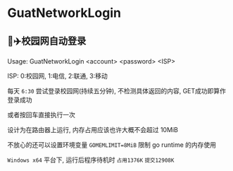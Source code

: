 # GuatNetworkLogin

## 👻✈️校园网自动登录

Usage: GuatNetworkLogin \<account> \<password> \<ISP>

ISP: 0:校园网, 1:电信, 2:联通, 3:移动

每天 `6:30` 尝试登录校园网(持续五分钟),
不检测具体返回的内容,
GET成功即算作登录成功

或者按回车直接执行一次

设计为在路由器上运行, 内存占用应该也许大概不会超过 10MiB

不放心的还可以设置环境变量 `GOMEMLIMIT=8MiB` 限制 go runtime 的内存使用

`Windows x64` 平台下, 运行后程序待机时 `占用1376K` `提交12908K`
